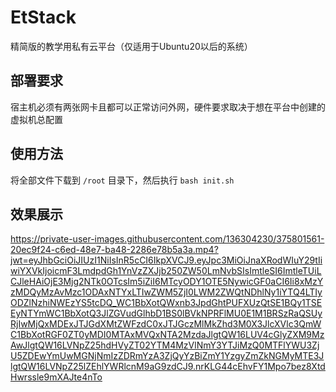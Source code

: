 # EtStack
精简版的教学用私有云平台（仅适用于Ubuntu20以后的系统）<br>

## 部署要求
宿主机必须有两张网卡且都可以正常访问外网，硬件要求取决于想在平台中创建的虚拟机总配置

## 使用方法
将全部文件下载到 `/root` 目录下，然后执行 `bash init.sh`

## 效果展示
https://private-user-images.githubusercontent.com/136304230/375801561-20ec9f24-c6ed-48e7-ba48-2286e78b5a3a.mp4?jwt=eyJhbGciOiJIUzI1NiIsInR5cCI6IkpXVCJ9.eyJpc3MiOiJnaXRodWIuY29tIiwiYXVkIjoicmF3LmdpdGh1YnVzZXJjb250ZW50LmNvbSIsImtleSI6ImtleTUiLCJleHAiOjE3Mjg2NTk0OTcsIm5iZiI6MTcyODY1OTE5NywicGF0aCI6Ii8xMzYzMDQyMzAvMzc1ODAxNTYxLTIwZWM5ZjI0LWM2ZWQtNDhlNy1iYTQ4LTIyODZlNzhiNWEzYS5tcDQ_WC1BbXotQWxnb3JpdGhtPUFXUzQtSE1BQy1TSEEyNTYmWC1BbXotQ3JlZGVudGlhbD1BS0lBVkNPRFlMU0E1M1BRSzRaQSUyRjIwMjQxMDExJTJGdXMtZWFzdC0xJTJGczMlMkZhd3M0X3JlcXVlc3QmWC1BbXotRGF0ZT0yMDI0MTAxMVQxNTA2MzdaJlgtQW16LUV4cGlyZXM9MzAwJlgtQW16LVNpZ25hdHVyZT02YTM4MzVlNmY3YTJiMzQ0MTFlYWU3ZjU5ZDEwYmUwMGNjNmIzZDRmYzA3ZjQyYzBiZmY1YzgyZmZkNGMyMTE3JlgtQW16LVNpZ25lZEhlYWRlcnM9aG9zdCJ9.nrKLG44cEhvFY1Mpo7bez8XtdHwrssle9mXAJte4nTo

